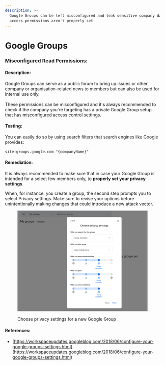 ```yaml
---
description: >-
  Google Groups can be left misconfigured and leak sensitive company data if
  access permissions aren't properly set
---
```


# Google Groups

### Misconfigured Read Permissions:

#### Description:

Google Groups can serve as a public forum to bring up issues or other company or organisation-related news to members but can also be used for internal use only.\
\
These permissions can be misconfigured and it's always recommended to check if the company you're targeting has a private Google Group setup that has misconfigured access control settings.

#### Testing:

You can easily do so by using search filters that search engines like Google provides:

```
site:groups.google.com "{companyName}"
```

#### Remediation:

It is always recommended to make sure that in case your Google Group is intended for a select few members only, to **properly set your privacy settings**.

When, for instance, you create a group, the second step prompts you to select Privacy settings. Make sure to revise your options before unintentionally making changes that could introduce a new attack vector.

<figure><img src="../.gitbook/assets/image (1) (1) (1).png" alt=""><figcaption><p>Choose privacy settings for a new Google Group</p></figcaption></figure>

#### References:

* [https://workspaceupdates.googleblog.com/2018/06/configure-your-google-groups-settings.html](https://workspaceupdates.googleblog.com/2018/06/configure-your-google-groups-settings.html)
